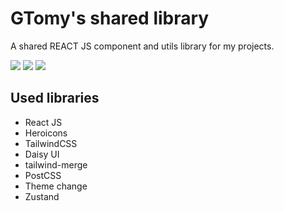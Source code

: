 # GTomy's shared library

A shared REACT JS component and utils library for my projects.

[![][npm-version]][npm-url] [![][gitlab-last-release]][npm-url] [![][npm-downloads]][npm-url]

## Used libraries

* React JS
* Heroicons
* TailwindCSS
* Daisy UI
* tailwind-merge
* PostCSS
* Theme change
* Zustand

[npm-version]: https://badgen.net/npm/v/gtomy-lib?label=version&color=green
[npm-downloads]: https://badgen.net/npm/dt/gtomy-lib
[npm-url]: https://www.npmjs.com/package/gtomy-lib
[gitlab-last-release]: https://badgen.net/gitlab/last-commit/gtomy/gtomy-lib/master?label=last%20release
